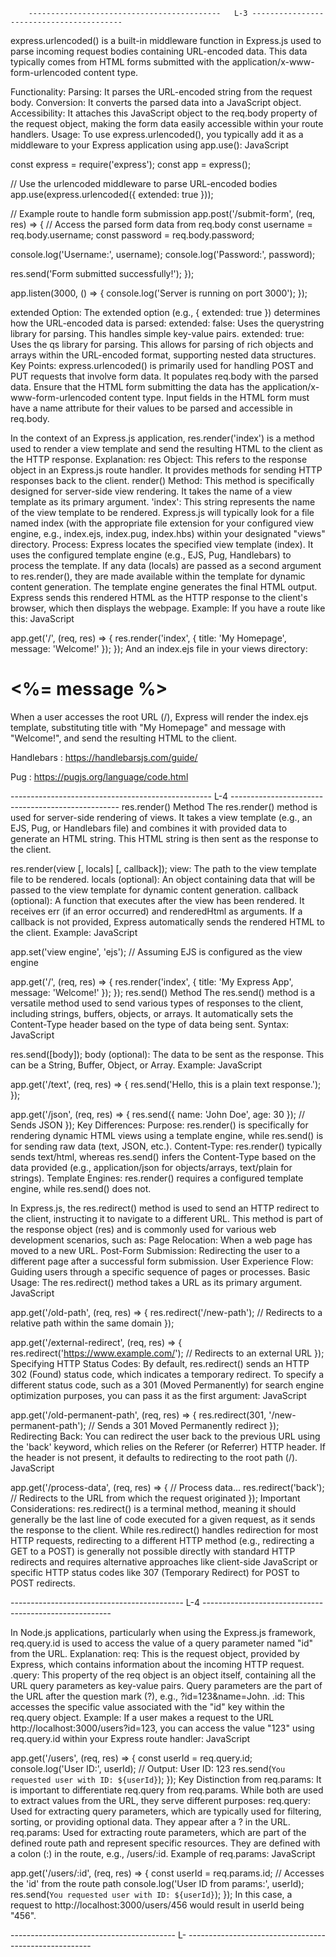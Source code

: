        -------------------------------------------   L-3 -----------------------------------------

express.urlencoded() is a built-in middleware function in Express.js used to parse incoming request bodies containing URL-encoded data. This data typically comes from HTML forms submitted with the application/x-www-form-urlencoded content type.


Functionality:
Parsing: It parses the URL-encoded string from the request body.
Conversion: It converts the parsed data into a JavaScript object.
Accessibility: It attaches this JavaScript object to the req.body property of the request object, making the form data easily accessible within your route handlers.
Usage:
To use express.urlencoded(), you typically add it as a middleware to your Express application using app.use():
JavaScript

const express = require('express');
const app = express();

// Use the urlencoded middleware to parse URL-encoded bodies
app.use(express.urlencoded({ extended: true })); 

// Example route to handle form submission
app.post('/submit-form', (req, res) => {
  // Access the parsed form data from req.body
  const username = req.body.username;
  const password = req.body.password;

  console.log('Username:', username);
  console.log('Password:', password);

  res.send('Form submitted successfully!');
});

app.listen(3000, () => {
  console.log('Server is running on port 3000');
});


extended Option:
The extended option (e.g., { extended: true }) determines how the URL-encoded data is parsed: 
extended: false:
Uses the querystring library for parsing. This handles simple key-value pairs.
extended: true:
Uses the qs library for parsing. This allows for parsing of rich objects and arrays within the URL-encoded format, supporting nested data structures.
Key Points:
express.urlencoded() is primarily used for handling POST and PUT requests that involve form data.
It populates req.body with the parsed data.
Ensure that the HTML form submitting the data has the application/x-www-form-urlencoded content type.
Input fields in the HTML form must have a name attribute for their values to be parsed and accessible in req.body.







In the context of an Express.js application, res.render('index') is a method used to render a view template and send the resulting HTML to the client as the HTTP response. 
Explanation:
res Object:
This refers to the response object in an Express.js route handler. It provides methods for sending HTTP responses back to the client.
render() Method:
This method is specifically designed for server-side view rendering. It takes the name of a view template as its primary argument.
'index':
This string represents the name of the view template to be rendered. Express.js will typically look for a file named index (with the appropriate file extension for your configured view engine, e.g., index.ejs, index.pug, index.hbs) within your designated "views" directory.
Process:
Express locates the specified view template (index).
It uses the configured template engine (e.g., EJS, Pug, Handlebars) to process the template.
If any data (locals) are passed as a second argument to res.render(), they are made available within the template for dynamic content generation.
The template engine generates the final HTML output.
Express sends this rendered HTML as the HTTP response to the client's browser, which then displays the webpage.
Example:
If you have a route like this:
JavaScript

app.get('/', (req, res) => {
  res.render('index', { title: 'My Homepage', message: 'Welcome!' });
});
And an index.ejs file in your views directory:

<!DOCTYPE html>
<html>
<head>
  <title><%= title %></title>
</head>
<body>
  <h1><%= message %></h1>
</body>
</html>

When a user accesses the root URL (/), Express will render the index.ejs template, substituting title with "My Homepage" and message with "Welcome!", and send the resulting HTML to the client.

Handlebars : https://handlebarsjs.com/guide/

Pug : https://pugjs.org/language/code.html




--------------------------------------------------    L-4   --------------------------------------------------
res.render() Method
The res.render() method is used for server-side rendering of views. It takes a view template (e.g., an EJS, Pug, or Handlebars file) and combines it with provided data to generate an HTML string. This HTML string is then sent as the response to the client.

res.render(view [, locals] [, callback]);
view: The path to the view template file to be rendered.
locals (optional): An object containing data that will be passed to the view template for dynamic content generation. 
callback (optional): A function that executes after the view has been rendered. It receives err (if an error occurred) and renderedHtml as arguments. If a callback is not provided, Express automatically sends the rendered HTML to the client. 
Example:
JavaScript

app.set('view engine', 'ejs'); // Assuming EJS is configured as the view engine

app.get('/', (req, res) => {
  res.render('index', { title: 'My Express App', message: 'Welcome!' });
});
res.send() Method
The res.send() method is a versatile method used to send various types of responses to the client, including strings, buffers, objects, or arrays. It automatically sets the Content-Type header based on the type of data being sent.
Syntax:
JavaScript

res.send([body]);
body (optional): The data to be sent as the response. This can be a String, Buffer, Object, or Array.
Example:
JavaScript

app.get('/text', (req, res) => {
  res.send('Hello, this is a plain text response.');
});

app.get('/json', (req, res) => {
  res.send({ name: 'John Doe', age: 30 }); // Sends JSON
});
Key Differences:
Purpose:
res.render() is specifically for rendering dynamic HTML views using a template engine, while res.send() is for sending raw data (text, JSON, etc.).
Content-Type:
res.render() typically sends text/html, whereas res.send() infers the Content-Type based on the data provided (e.g., application/json for objects/arrays, text/plain for strings).
Template Engines:
res.render() requires a configured template engine, while res.send() does not.


In Express.js, the res.redirect() method is used to send an HTTP redirect to the client, instructing it to navigate to a different URL. This method is part of the response object (res) and is commonly used for various web development scenarios, such as: 
Page Relocation: When a web page has moved to a new URL.
Post-Form Submission: Redirecting the user to a different page after a successful form submission.
User Experience Flow: Guiding users through a specific sequence of pages or processes.
Basic Usage:
The res.redirect() method takes a URL as its primary argument.
JavaScript

app.get('/old-path', (req, res) => {
  res.redirect('/new-path'); // Redirects to a relative path within the same domain
});

app.get('/external-redirect', (req, res) => {
  res.redirect('https://www.example.com/'); // Redirects to an external URL
});
Specifying HTTP Status Codes:
By default, res.redirect() sends an HTTP 302 (Found) status code, which indicates a temporary redirect. To specify a different status code, such as a 301 (Moved Permanently) for search engine optimization purposes, you can pass it as the first argument:
JavaScript

app.get('/old-permanent-path', (req, res) => {
  res.redirect(301, '/new-permanent-path'); // Sends a 301 Moved Permanently redirect
});
Redirecting Back:
You can redirect the user back to the previous URL using the 'back' keyword, which relies on the Referer (or Referrer) HTTP header. If the header is not present, it defaults to redirecting to the root path (/).
JavaScript

app.get('/process-data', (req, res) => {
  // Process data...
  res.redirect('back'); // Redirects to the URL from which the request originated
});
Important Considerations:
res.redirect() is a terminal method, meaning it should generally be the last line of code executed for a given request, as it sends the response to the client.
While res.redirect() handles redirection for most HTTP requests, redirecting to a different HTTP method (e.g., redirecting a GET to a POST) is generally not possible directly with standard HTTP redirects and requires alternative approaches like client-side JavaScript or specific HTTP status codes like 307 (Temporary Redirect) for POST to POST redirects.

------------------------------------------- L-4  -------------------------------------------------------

In Node.js applications, particularly when using the Express.js framework, req.query.id is used to access the value of a query parameter named "id" from the URL.
Explanation:
req:
This is the request object, provided by Express, which contains information about the incoming HTTP request.
.query:
This property of the req object is an object itself, containing all the URL query parameters as key-value pairs. Query parameters are the part of the URL after the question mark (?), e.g., ?id=123&name=John.
.id:
This accesses the specific value associated with the "id" key within the req.query object.
Example:
If a user makes a request to the URL http://localhost:3000/users?id=123, you can access the value "123" using req.query.id within your Express route handler:
JavaScript

app.get('/users', (req, res) => {
  const userId = req.query.id;
  console.log('User ID:', userId); // Output: User ID: 123
  res.send(`You requested user with ID: ${userId}`);
});
Key Distinction from req.params:
It is important to differentiate req.query from req.params. While both are used to extract values from the URL, they serve different purposes:
req.query:
Used for extracting query parameters, which are typically used for filtering, sorting, or providing optional data. They appear after a ? in the URL.
req.params:
Used for extracting route parameters, which are part of the defined route path and represent specific resources. They are defined with a colon (:) in the route, e.g., /users/:id.
Example of req.params:
JavaScript

app.get('/users/:id', (req, res) => {
  const userId = req.params.id; // Accesses the 'id' from the route path
  console.log('User ID from params:', userId);
  res.send(`You requested user with ID: ${userId}`);
});
In this case, a request to http://localhost:3000/users/456 would result in userId being "456".


-----------------------------------------  L-  ------------------------------------------------------
